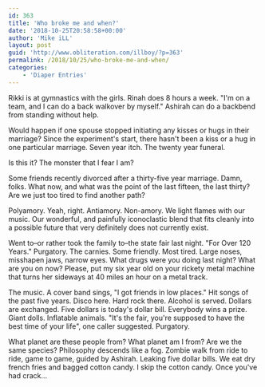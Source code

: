 ```yaml
---
id: 363
title: 'Who broke me and when?'
date: '2018-10-25T20:58:58+00:00'
author: 'Mike iLL'
layout: post
guid: 'http://www.obliteration.com/illboy/?p=363'
permalink: /2018/10/25/who-broke-me-and-when/
categories:
    - 'Diaper Entries'
---
```


Rikki is at gymnastics with the girls. Rinah does 8 hours a week. "I'm on a team, and I can do a back walkover by myself." Ashirah can do a backbend from standing without help.

Would happen if one spouse stopped initiating any kisses or hugs in their marriage? Since the experiment's start, there hasn't been a kiss or a hug in one particular marriage. Seven year itch. The twenty year funeral.

Is this it? The monster that I fear I am?

Some friends recently divorced after a thirty-five year marriage. Damn, folks. What now, and what was the point of the last fifteen, the last thirty? Are we just too tired to find another path?

Polyamory. Yeah, right. Antiamory. Non-amory. We light flames with our music. Our wonderful, and painfully iconoclastic blend that fits cleanly into a possible future that very definitely does not currently exist.

Went to–or rather took the family to–the state fair last night. "For Over 120 Years." Purgatory. The carnies. Some friendly. Most tired. Large noses, misshapen jaws, narrow eyes. What drugs were you doing last night? What are you on now? Please, put my six year old on your rickety metal machine that turns her sideways at 40 miles an hour on a metal track.

The music. A cover band sings, "I got friends in low places." Hit songs of the past five years. Disco here. Hard rock there. Alcohol is served. Dollars are exchanged. Five dollars is today's dollar bill. Everybody wins a prize. Giant dolls. Inflatable animals. "It's the fair, you're supposed to have the best time of your life", one caller suggested. Purgatory. 

What planet are these people from? What planet am I from? Are we the same species? Philosophy descends like a fog. Zombie walk from ride to ride, game to game, guided by Ashirah. Leaking five dollar bills. We eat dry french fries and bagged cotton candy. I skip the cotton candy. Once you've had crack...

